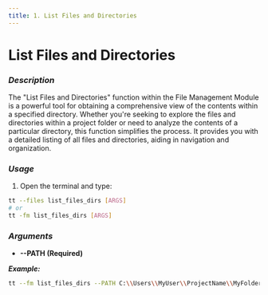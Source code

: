 ```yaml
---
title: 1. List Files and Directories
---
```


# List Files and Directories

### **_Description_**

The "List Files and Directories" function within the File Management Module is a powerful tool for obtaining a comprehensive view of the contents within a specified directory. Whether you're seeking to explore the files and directories within a project folder or need to analyze the contents of a particular directory, this function simplifies the process. It provides you with a detailed listing of all files and directories, aiding in navigation and organization.

### **_Usage_**

1. Open the terminal and type:

```bash
tt --files list_files_dirs [ARGS]
# or
tt -fm list_files_dirs [ARGS]
```

### **_Arguments_**

- **--PATH (Required)**

**_Example:_**

```bash
tt --fm list_files_dirs --PATH C:\\Users\\MyUser\\ProjectName\\MyFolder
```
